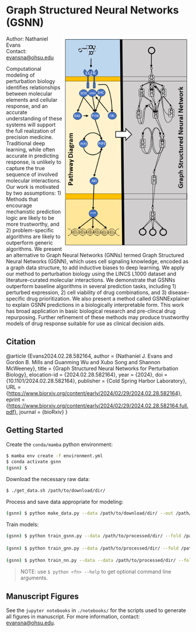 # Graph Structured Neural Networks (GSNN)

<img align="right" src="./extdata/GSNN_summary.png" width="350">

Author: Nathaniel Evans   
Contact: evansna@ohsu.edu

Computational modeling of perturbation biology identifies relationships between molecular elements and cellular response, and an accurate understanding of these systems will support the full realization of precision medicine. Traditional deep learning, while often accurate in predicting response, is unlikely to capture the true sequence of involved molecular interactions. Our work is motivated by two assumptions: 1) Methods that encourage mechanistic prediction logic are likely to be more trustworthy, and 2) problem-specific algorithms are likely to outperform generic algorithms. We present an alternative to Graph Neural Networks (GNNs) termed Graph Structured Neural Networks (GSNN), which uses cell signaling knowledge, encoded as a graph data structure, to add inductive biases to deep learning. We apply our method to perturbation biology using the LINCS L1000 dataset and literature-curated molecular interactions. We demonstrate that GSNNs outperform baseline algorithms in several prediction tasks, including 1) perturbed expression, 2) cell viability of drug combinations, and 3) disease-specific drug prioritization. We also present a method called GSNNExplainer to explain GSNN predictions in a biologically interpretable form. This work has broad application in basic biological research and pre-clincal drug repurposing. Further refinement of these methods may produce trustworthy models of drug response suitable for use as clinical decision aids.

## Citation 

@article {Evans2024.02.28.582164,
	author = {Nathaniel J. Evans and Gordon B. Mills and Guanming Wu and Xubo Song and Shannon McWeeney},
	title = {Graph Structured Neural Networks for Perturbation Biology},
	elocation-id = {2024.02.28.582164},
	year = {2024},
	doi = {10.1101/2024.02.28.582164},
	publisher = {Cold Spring Harbor Laboratory},
	URL = {https://www.biorxiv.org/content/early/2024/02/29/2024.02.28.582164},
	eprint = {https://www.biorxiv.org/content/early/2024/02/29/2024.02.28.582164.full.pdf},
	journal = {bioRxiv}
}

## Getting Started

Create the `conda/mamba` python environment: 
```bash 
$ mamba env create -f environment.yml 
$ conda activate gsnn 
(gsnn) $
```

Download the necessary raw data: 
```bash 
$ ./get_data.sh /path/to/download/dir/
```

Process and save data appropriate for modeling: 
```bash 
(gsnn) $ python make_data.py --data /path/to/download/dir/ --out /path/to/processed/dir/ --pathways R-HSA-9006934 --feature_space landmark best-inferred --targetome_targets
```

Train models: 
```bash 
(gsnn) $ python train_gsnn.py --data /path/to/processed/dir/ --fold /path/to/data/partitions/dir/ --out /path/to/output/ 

(gsnn) $ python train_gnn.py --data /path/to/processed/dir/ --fold /path/to/data/partitions/dir/ --out /path/to/output/ 

(gsnn) $ python train_nn.py --data --data /path/to/processed/dir/ --fold /path/to/data/partitions/dir/ --out /path/to/output/
```

> NOTE: use ```$ python <fn> --help``` to get optional command line arguments. 

## Manuscript Figures 

See the `jupyter notebooks` in `./notebooks/` for the scripts used to generate all figures in manuscript. For more information, contact: evansna@ohsu.edu. 
